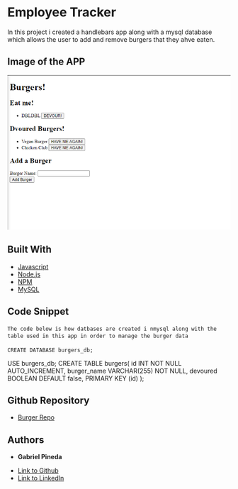 # Employee Tracker
In this project i created a handlebars app along with a mysql database which allows the user to add and remove burgers that they ahve eaten.


## Image of the APP
![WEBSITE](close.PNG)

## Built With

* [Javascript](https://www.javascript.com/)
* [Node.js](https://nodejs.org/en/)
* [NPM](https://www.npmjs.com/)
* [MySQL](https://www.mysql.com/)
## Code Snippet
    The code below is how datbases are created i nmysql along with the table used in this app in order to manage the burger data

    CREATE DATABASE burgers_db;
USE burgers_db;
CREATE TABLE burgers(
	id INT NOT NULL AUTO_INCREMENT,
	burger_name VARCHAR(255) NOT NULL,
	devoured BOOLEAN DEFAULT false,
	PRIMARY KEY (id)
);

## Github Repository
- [Burger Repo](https://github.com/GabrielPineda808/burger)
## Authors

* **Gabriel Pineda** 

- [Link to Github](https://github.com/GabrielPineda808)
- [Link to LinkedIn](https://www.linkedin.com/in/gabriel-pineda-a94535195/)